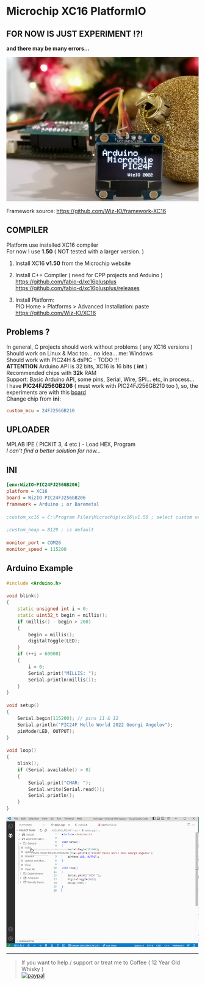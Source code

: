 # Microchip XC16 PlatformIO

## FOR NOW IS JUST EXPERIMENT !?! <br> 
**and there may be many errors...**

![pic](https://raw.githubusercontent.com/Wiz-IO/LIB/master/images/arduino_pic24f.jpg)

Framework source: https://github.com/Wiz-IO/framework-XC16

## COMPILER<br>
Platform use installed XC16 compiler<br>
For now I use **1.50** ( NOT tested with a larger version. )

1. Install XC16 **v1.50** from the Microchip website

2. Install C++ Compiler ( need for CPP projects and Arduino )<br>
https://github.com/fabio-d/xc16plusplus <br>
https://github.com/fabio-d/xc16plusplus/releases <br>

3. Install Platform:<br>
PIO Home > Platforms > Advanced Installation: paste https://github.com/Wiz-IO/XC16

## Problems ?<br>
In general, C projects should work without problems ( any XC16 versions )<br>
Should work on Linux & Mac too... no idea...  me: Windows<br>
Should work with PIC24H & dsPIC - TODO !!!<br>
**ATTENTION** Arduino API is 32 bits, XC16 is 16 bits ( **int** )<br>
Recommended chips with **32k** RAM<br>
Support: Basic Arduino API, some pins, Serial, Wire, SPI... etc, in process...<br>
I have **PIC24FJ256GB206** ( must work with PIC24FJ256GB210 too ), so, the experiments are with this [board](https://github.com/Wiz-IO/XC16/blob/main/boards/WizIO-PIC24FJ256GB206.json)<br>
Change chip from **ini**:
```ini
custom_mcu = 24FJ256GB210
```

## UPLOADER<br>
MPLAB IPE ( PICKIT 3, 4 etc ) - Load HEX, Program<br>
_I can't find a better solution for now..._

## INI
```ini
[env:WizIO-PIC24FJ256GB206]
platform = XC16
board = WizIO-PIC24FJ256GB206
framework = Arduino ; or Baremetal

;custom_xc16 = C:\Program Files\Microchip\xc16\v1.50 ; select custom version, default is 1.50

;custom_heap = 8129 ; is default

monitor_port = COM26
monitor_speed = 115200
```

## Arduino Example
```cpp
#include <Arduino.h>

void blink()
{
    static unsigned int i = 0;
    static uint32_t begin = millis();
    if (millis() - begin > 200)
    {
        begin = millis();
        digitalToggle(LED);
    }
    if (++i > 60000)
    {
        i = 0;
        Serial.print("MILLIS: ");
        Serial.println(millis());
    }
}

void setup()
{
    Serial.begin(115200); // pins 11 & 12
    Serial.println("PIC24F Hello World 2022 Georgi Angelov");
    pinMode(LED, OUTPUT);
}

void loop()
{
    blink();
    if (Serial.available() > 0)
    {
        Serial.print("CHAR: ");
        Serial.write(Serial.read());
        Serial.println();
    }
}
```

![gif](https://raw.githubusercontent.com/Wiz-IO/LIB/master/images/xc16.gif)

<hr>

>If you want to help / support or treat me to Coffee ( 12 Year Old Whisky ) <br>
[![paypal](https://www.paypalobjects.com/en_US/i/btn/btn_donate_SM.gif)](https://www.paypal.com/cgi-bin/webscr?cmd=_s-xclick&hosted_button_id=ESUP9LCZMZTD6)
